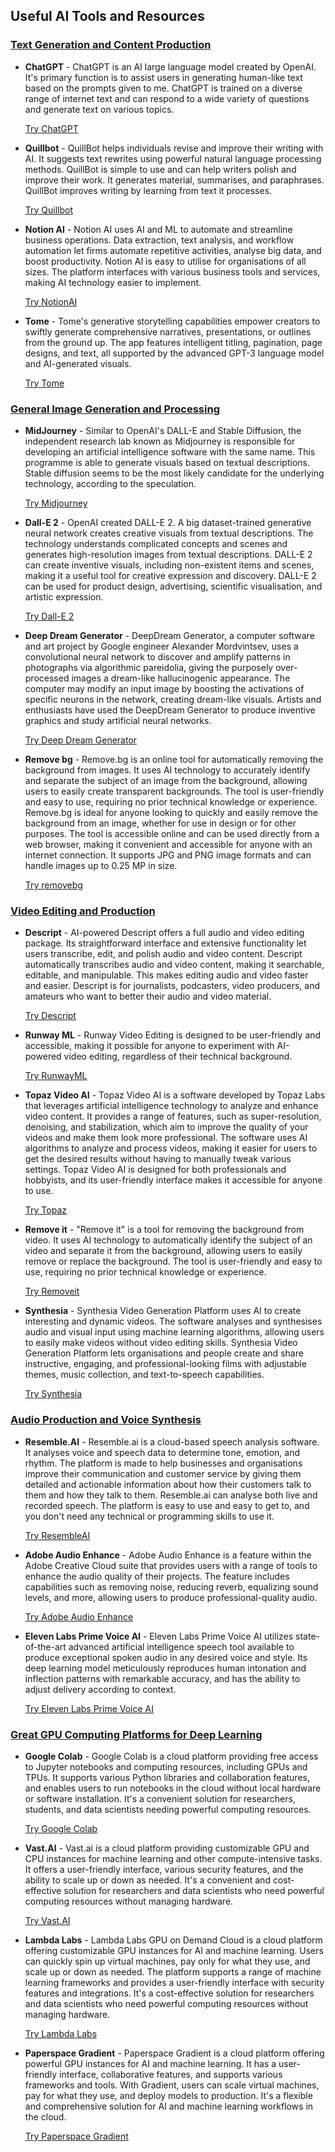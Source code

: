 ## Useful AI Tools and Resources

### <ins>Text Generation and Content Production</ins>

- **ChatGPT** -
    ChatGPT is an AI large language model created by OpenAI. It's primary function is to assist users in generating human-like text based on the prompts given to me. ChatGPT is trained on a diverse range of internet text and can respond to a wide variety of questions and generate text on various topics.

    [Try ChatGPT](https://chat.openai.com/chat)

- **Quillbot** -
    QuillBot helps individuals revise and improve their writing with AI. It suggests text rewrites using powerful natural language processing methods. QuillBot is simple to use and can help writers polish and improve their work. It generates material, summarises, and paraphrases. QuillBot improves writing by learning from text it processes.

    [Try Quillbot](https://quillbot.com)

- **Notion AI** -
    Notion AI uses AI and ML to automate and streamline business operations. Data extraction, text analysis, and workflow automation let firms automate repetitive activities, analyse big data, and boost productivity. Notion AI is easy to utilise for organisations of all sizes. The platform interfaces with various business tools and services, making AI technology easier to implement.

    [Try NotionAI](https://www.notion.so/product/ai)

- **Tome** -
    Tome's generative storytelling capabilities empower creators to swiftly generate comprehensive narratives, presentations, or outlines from the ground up. The app features intelligent titling, pagination, page designs, and text, all supported by the advanced GPT-3 language model and AI-generated visuals.

    [Try Tome](https://tome.app)

### <ins>General Image Generation and Processing</ins>

- **MidJourney** -
    Similar to OpenAI's DALL-E and Stable Diffusion, the independent research lab known as Midjourney is responsible for developing an artificial intelligence software with the same name. This programme is able to generate visuals based on textual descriptions. Stable diffusion seems to be the most likely candidate for the underlying technology, according to the speculation.

    [Try Midjourney](https://midjourney.com/home/)

- **Dall-E 2** -
    OpenAI created DALL-E 2. A big dataset-trained generative neural network creates creative visuals from textual descriptions. The technology understands complicated concepts and scenes and generates high-resolution images from textual descriptions. DALL-E 2 can create inventive visuals, including non-existent items and scenes, making it a useful tool for creative expression and discovery. DALL-E 2 can be used for product design, advertising, scientific visualisation, and artistic expression.

    [Try Dall-E 2](https://openai.com/dall-e-2/)

- **Deep Dream Generator** -
    DeepDream Generator, a computer software and art project by Google engineer Alexander Mordvintsev, uses a convolutional neural network to discover and amplify patterns in photographs via algorithmic pareidolia, giving the purposely over-processed images a dream-like hallucinogenic appearance. The computer may modify an input image by boosting the activations of specific neurons in the network, creating dream-like visuals. Artists and enthusiasts have used the DeepDream Generator to produce inventive graphics and study artificial neural networks.

    [Try Deep Dream Generator](https://deepdreamgenerator.com)

- **Remove bg** -
    Remove.bg is an online tool for automatically removing the background from images. It uses AI technology to accurately identify and separate the subject of an image from the background, allowing users to easily create transparent backgrounds. The tool is user-friendly and easy to use, requiring no prior technical knowledge or experience. Remove.bg is ideal for anyone looking to quickly and easily remove the background from an image, whether for use in design or for other purposes. The tool is accessible online and can be used directly from a web browser, making it convenient and accessible for anyone with an internet connection. It supports JPG and PNG image formats and can handle images up to 0.25 MP in size.

    [Try removebg](https://www.remove.bg)

### <ins>Video Editing and Production</ins>

- **Descript** -
    AI-powered Descript offers a full audio and video editing package. Its straightforward interface and extensive functionality let users transcribe, edit, and polish audio and video content. Descript automatically transcribes audio and video content, making it searchable, editable, and manipulable. This makes editing audio and video faster and easier. Descript is for journalists, podcasters, video producers, and amateurs who want to better their audio and video material.
    
    [Try Descript](https://www.descript.com)


- **Runway ML** -
    Runway Video Editing is designed to be user-friendly and accessible, making it possible for anyone to experiment with AI-powered video editing, regardless of their technical background.
    
    [Try RunwayML](https://runwayml.com)

- **Topaz Video AI** -
    Topaz Video AI is a software developed by Topaz Labs that leverages artificial intelligence technology to analyze and enhance video content. It provides a range of features, such as super-resolution, denoising, and stabilization, which aim to improve the quality of your videos and make them look more professional. The software uses AI algorithms to analyze and process videos, making it easier for users to get the desired results without having to manually tweak various settings. Topaz Video AI is designed for both professionals and hobbyists, and its user-friendly interface makes it accessible for anyone to use.

    [Try Topaz](https://www.topazlabs.com/topaz-video-ai)

- **Remove it** -
    "Remove it" is a tool for removing the background from video. It uses AI technology to automatically identify the subject of an video and separate it from the background, allowing users to easily remove or replace the background. The tool is user-friendly and easy to use, requiring no prior technical knowledge or experience.
    
    [Try Removeit](https://www.removeit.io)

- **Synthesia** - 
    Synthesia Video Generation Platform uses AI to create interesting and dynamic videos. The software analyses and synthesises audio and visual input using machine learning algorithms, allowing users to easily make videos without video editing skills. Synthesia Video Generation Platform lets organisations and people create and share instructive, engaging, and professional-looking films with adjustable themes, music collection, and text-to-speech capabilities.

    [Try Synthesia](https://www.synthesia.io)

### <ins>Audio Production and Voice Synthesis</ins>

- **Resemble.AI** - 
    Resemble.ai is a cloud-based speech analysis software. It analyses voice and speech data to determine tone, emotion, and rhythm. The platform is made to help businesses and organisations improve their communication and customer service by giving them detailed and actionable information about how their customers talk to them and how they talk to them. Resemble.ai can analyse both live and recorded speech. The platform is easy to use and easy to get to, and you don't need any technical or programming skills to use it.

    [Try ResembleAI](https://www.resemble.ai/)

- **Adobe Audio Enhance** -
    Adobe Audio Enhance is a feature within the Adobe Creative Cloud suite that provides users with a range of tools to enhance the audio quality of their projects. The feature includes capabilities such as removing noise, reducing reverb, equalizing sound levels, and more, allowing users to produce professional-quality audio.

    [Try Adobe Audio Enhance](https://podcast.adobe.com/enhance)

- **Eleven Labs Prime Voice AI** -
    Eleven Labs Prime Voice AI utilizes state-of-the-art advanced artificial intelligence speech tool available to produce exceptional spoken audio in any desired voice and style. Its deep learning model meticulously reproduces human intonation and inflection patterns with remarkable accuracy, and has the ability to adjust delivery according to context.

    [Try Eleven Labs Prime Voice AI](https://elevenlabs.io)
    
    
### <ins>Great GPU Computing Platforms for Deep Learning</ins>
- **Google Colab** -
    Google Colab is a cloud platform providing free access to Jupyter notebooks and computing resources, including GPUs and TPUs. It supports various Python libraries and collaboration features, and enables users to run notebooks in the cloud without local hardware or software installation. It's a convenient solution for researchers, students, and data scientists needing powerful computing resources.
    
    [Try Google Colab](https://colab.research.google.com/)

- **Vast.AI** -
    Vast.ai is a cloud platform providing customizable GPU and CPU instances for machine learning and other compute-intensive tasks. It offers a user-friendly interface, various security features, and the ability to scale up or down as needed. It's a convenient and cost-effective solution for researchers and data scientists who need powerful computing resources without managing hardware.
    
    [Try Vast.AI](https://vast.ai/)
    
- **Lambda Labs** -
    Lambda Labs GPU on Demand Cloud is a cloud platform offering customizable GPU instances for AI and machine learning. Users can quickly spin up virtual machines, pay only for what they use, and scale up or down as needed. The platform supports a range of machine learning frameworks and provides a user-friendly interface with security features and integrations. It's a cost-effective solution for researchers and data scientists who need powerful computing resources without managing hardware.
    
    [Try Lambda Labs](https://lambdalabs.com/service/gpu-cloud/)
    
- **Paperspace Gradient** -
    Paperspace Gradient is a cloud platform offering powerful GPU instances for AI and machine learning. It has a user-friendly interface, collaborative features, and supports various frameworks and tools. With Gradient, users can scale virtual machines, pay for what they use, and deploy models to production. It's a flexible and comprehensive solution for AI and machine learning workflows in the cloud.
    
    [Try Paperspace Gradient](https://www.paperspace.com/gpu-cloud/)
    
